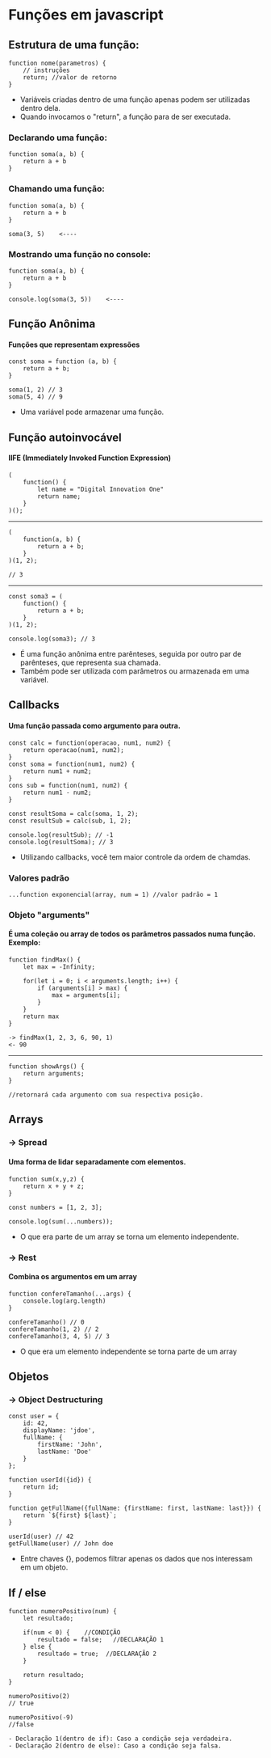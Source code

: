# Funções em javascript

## Estrutura de uma função:

    function nome(parametros) {
        // instruções
        return; //valor de retorno
    }
* Variáveis criadas dentro de uma função apenas podem ser utilizadas dentro dela.
* Quando invocamos o "return", a função para de ser executada.

### Declarando uma função:

    function soma(a, b) {
        return a + b
    }

### Chamando uma função:

    function soma(a, b) {
        return a + b
    }

    soma(3, 5)    <----

### Mostrando uma função no console:

    function soma(a, b) {
        return a + b
    }

    console.log(soma(3, 5))    <----

## Função Anônima
#### Funções que representam expressões
    const soma = function (a, b) {
        return a + b;
    }

    soma(1, 2) // 3
    soma(5, 4) // 9
* Uma variável pode armazenar uma função.

## Função autoinvocável
#### IIFE (Immediately Invoked Function Expression)
    (
        function() {
            let name = "Digital Innovation One"
            return name;
        }
    )();
---
    (
        function(a, b) {
            return a + b;
        }
    )(1, 2);

    // 3
---

    const soma3 = (
        function() {
            return a + b;
        }
    )(1, 2);

    console.log(soma3); // 3


* É uma função anônima entre parênteses, seguida por outro par de parênteses, que representa sua chamada.
* Também pode ser utilizada com parâmetros ou armazenada em uma variável.

## Callbacks
#### Uma função passada como argumento para outra.
    const calc = function(operacao, num1, num2) {
        return operacao(num1, num2);
    }
    const soma = function(num1, num2) {
        return num1 + num2;
    }
    cons sub = function(num1, num2) {
        return num1 - num2;
    }

    const resultSoma = calc(soma, 1, 2);
    const resultSub = calc(sub, 1, 2);

    console.log(resultSub); // -1
    console.log(resultSoma); // 3
* Utilizando callbacks, você tem maior controle da ordem de chamdas.

### Valores padrão
    ...function exponencial(array, num = 1) //valor padrão = 1

### Objeto "arguments"
#### É uma coleção ou array de todos os parâmetros passados numa função. Exemplo:
    function findMax() {
        let max = -Infinity;

        for(let i = 0; i < arguments.length; i++) {
            if (arguments[i] > max) {
                max = arguments[i];
            }
        }
        return max
    }

    -> findMax(1, 2, 3, 6, 90, 1)
    <- 90
---
    function showArgs() {
        return arguments; 
    }
    
    //retornará cada argumento com sua respectiva posição.

## Arrays
### -> Spread
#### Uma forma de lidar separadamente com elementos.
    function sum(x,y,z) {
        return x + y + z;
    }

    const numbers = [1, 2, 3];

    console.log(sum(...numbers));

* O que era parte de um array se torna um elemento independente.

### -> Rest
#### Combina os argumentos em um array
    function confereTamanho(...args) {
        console.log(arg.length)
    }

    confereTamanho() // 0
    confereTamanho(1, 2) // 2
    confereTamanho(3, 4, 5) // 3

* O que era um elemento independente se torna parte de um array

## Objetos
### -> Object Destructuring
    const user = {
        id: 42,
        displayName: 'jdoe',
        fullName: {
            firstName: 'John',
            lastName: 'Doe'
        }
    };

    function userId({id}) {
        return id;
    }

    function getFullName({fullName: {firstName: first, lastName: last}}) {
        return `${first} ${last}`;
    }

    userId(user) // 42
    getFullName(user) // John doe
* Entre chaves {}, podemos filtrar apenas os dados que nos interessam em um objeto.

## If / else
    function numeroPositivo(num) {
        let resultado;

        if(num < 0) {    //CONDIÇÃO
            resultado = false;   //DECLARAÇÃO 1
        } else {
            resultado = true;  //DECLARAÇÃO 2
        }
        
        return resultado;
    }

    numeroPositivo(2)
    // true

    numeroPositivo(-9)
    //false

    - Declaração 1(dentro de if): Caso a condição seja verdadeira.
    - Declaração 2(dentro de else): Caso a condição seja falsa.










